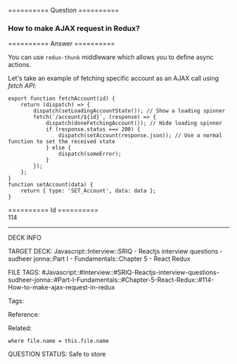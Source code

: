 ========== Question ==========  

### How to make AJAX request in Redux?  

========== Answer ==========  

You can use `redux-thunk` middleware which allows you to define async actions.

Let's take an example of fetching specific account as an AJAX call using _fetch API_:

<!-- codeblock-start -->
<pre><code class="hljs language-javascript"><span class="hljs-keyword">export</span> <span class="hljs-keyword">function</span> <span class="hljs-title function_">fetchAccount</span>(<span class="hljs-params">id</span>) {
    <span class="hljs-keyword">return</span> <span class="hljs-function">(<span class="hljs-params">dispatch</span>) =></span> {
        <span class="hljs-title function_">dispatch</span>(<span class="hljs-title function_">setLoadingAccountState</span>()); <span class="hljs-comment">// Show a loading spinner</span>
        <span class="hljs-title function_">fetch</span>(<span class="hljs-string">`/account/<span class="hljs-subst">${id}</span>`</span>, <span class="hljs-function">(<span class="hljs-params">response</span>) =></span> {
            <span class="hljs-title function_">dispatch</span>(<span class="hljs-title function_">doneFetchingAccount</span>()); <span class="hljs-comment">// Hide loading spinner</span>
            <span class="hljs-keyword">if</span> (response.<span class="hljs-property">status</span> === <span class="hljs-number">200</span>) {
                <span class="hljs-title function_">dispatch</span>(<span class="hljs-title function_">setAccount</span>(response.<span class="hljs-property">json</span>)); <span class="hljs-comment">// Use a normal function to set the received state</span>
            } <span class="hljs-keyword">else</span> {
                <span class="hljs-title function_">dispatch</span>(someError);
            }
        });
    };
}
<span class="hljs-keyword">function</span> <span class="hljs-title function_">setAccount</span>(<span class="hljs-params">data</span>) {
    <span class="hljs-keyword">return</span> { <span class="hljs-attr">type</span>: <span class="hljs-string">'SET_Account'</span>, <span class="hljs-attr">data</span>: data };
}
</code></pre>
<!-- codeblock-end -->

========== Id ==========  
114

---

DECK INFO

TARGET DECK: Javascript::Interview::SRIQ - Reactjs interview questions - sudheer jonna::Part I - Fundamentals::Chapter 5 - React Redux

FILE TAGS: #Javascript::#Interview::#SRIQ-Reactjs-interview-questions-sudheer-jonna::#Part-I-Fundamentals::#Chapter-5-React-Redux::#114-How-to-make-ajax-request-in-redux

Tags:

Reference:

Related:

```dataview
where file.name = this.file.name
```
QUESTION STATUS: Safe to store
